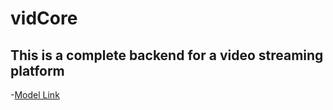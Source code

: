 # vidCore

## This is a complete backend for a video streaming platform

-[Model Link](https://app.eraser.io/workspace/YtPqZ1VogxGy1jzIDkzj)
